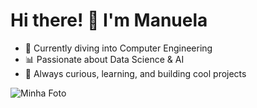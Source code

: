 # Hi there! 👋 I'm Manuela

- 🌱 Currently diving into Computer Engineering  
- 📊 Passionate about Data Science & AI  
- 🚀 Always curious, learning, and building cool projects


![Minha Foto](https://www.opencadd.com.br/hubfs/Imported_Blog_Media/machine-redimensionado.jpg)


